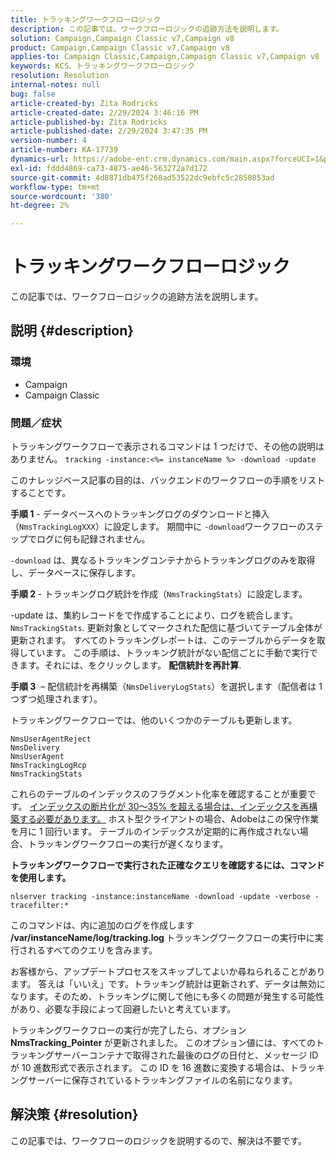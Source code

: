 ```yaml
---
title: トラッキングワークフローロジック
description: この記事では、ワークフローロジックの追跡方法を説明します。
solution: Campaign,Campaign Classic v7,Campaign v8
product: Campaign,Campaign Classic v7,Campaign v8
applies-to: Campaign Classic,Campaign,Campaign Classic v7,Campaign v8
keywords: KCS、トラッキングワークフローロジック
resolution: Resolution
internal-notes: null
bug: false
article-created-by: Zita Rodricks
article-created-date: 2/29/2024 3:46:16 PM
article-published-by: Zita Rodricks
article-published-date: 2/29/2024 3:47:35 PM
version-number: 4
article-number: KA-17739
dynamics-url: https://adobe-ent.crm.dynamics.com/main.aspx?forceUCI=1&pagetype=entityrecord&etn=knowledgearticle&id=ba0836ab-19d7-ee11-9078-000d3a3110f0
exl-id: fddd4869-ca73-4875-ae46-563272a7d172
source-git-commit: 4d8871db475f268ad53522dc9ebfc5c2850853ad
workflow-type: tm+mt
source-wordcount: '380'
ht-degree: 2%

---
```


# トラッキングワークフローロジック


この記事では、ワークフローロジックの追跡方法を説明します。

## 説明 {#description}


### <b>環境</b>

- Campaign
- Campaign Classic




### <b>問題／症状</b>

トラッキングワークフローで表示されるコマンドは 1 つだけで、その他の説明はありません。 `tracking -instance:<%= instanceName %> -download -update`



このナレッジベース記事の目的は、バックエンドのワークフローの手順をリストすることです。

<b>手順 1</b> - データベースへのトラッキングログのダウンロードと挿入（`NmsTrackingLogXXX`）に設定します。 期間中に `-download`ワークフローのステップでログに何も記録されません。

`-download` は、異なるトラッキングコンテナからトラッキングログのみを取得し、データベースに保存します。

<b>手順 2</b> - トラッキングログ統計を作成（`NmsTrackingStats`）に設定します。

-update は、集約レコードをで作成することにより、ログを統合します。 `NmsTrackingStats`. 更新対象としてマークされた配信に基づいてテーブル全体が更新されます。 すべてのトラッキングレポートは、このテーブルからデータを取得しています。 この手順は、トラッキング統計がない配信ごとに手動で実行できます。それには、をクリックします。 <b>配信統計を再計算</b>.

<b>手順 3</b>  – 配信統計を再構築（`NmsDeliveryLogStats`）を選択します（配信者は 1 つずつ処理されます）。

トラッキングワークフローでは、他のいくつかのテーブルも更新します。




```
NmsUserAgentReject 
NmsDelivery 
NmsUserAgent 
NmsTrackingLogRcp 
NmsTrackingStats
```


これらのテーブルのインデックスのフラグメント化率を確認することが重要です。 <u>インデックスの断片化が 30～35% を超える場合は、インデックスを再構築する必要があります。</u> ホスト型クライアントの場合、Adobeはこの保守作業を月に 1 回行います。 テーブルのインデックスが定期的に再作成されない場合、トラッキングワークフローの実行が遅くなります。

<b>トラッキングワークフローで実行された正確なクエリを確認するには、コマンドを使用します。</b>

`nlserver tracking -instance:instanceName -download -update -verbose -tracefilter:*`

このコマンドは、内に追加のログを作成します <b>/var/instanceName/log/tracking.log </b>トラッキングワークフローの実行中に実行されるすべてのクエリを含みます。

お客様から、アップデートプロセスをスキップしてよいか尋ねられることがあります。 答えは「いいえ」です。トラッキング統計は更新されず、データは無効になります。そのため、トラッキングに関して他にも多くの問題が発生する可能性があり、必要な手段によって回避したいと考えています。

トラッキングワークフローの実行が完了したら、オプション <b>NmsTracking_Pointer </b>が更新されました。 このオプション値には、すべてのトラッキングサーバーコンテナで取得された最後のログの日付と、メッセージ ID が 10 進数形式で表示されます。 この ID を 16 進数に変換する場合は、トラッキングサーバーに保存されているトラッキングファイルの名前になります。


## 解決策 {#resolution}


この記事では、ワークフローのロジックを説明するので、解決は不要です。
